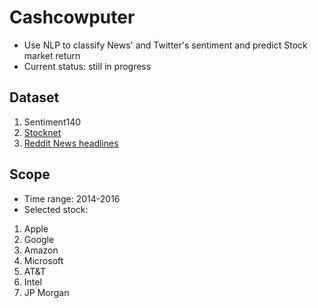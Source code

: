 # Cashcowputer
* Use NLP to classify News' and Twitter's sentiment and predict Stock market return
* Current status: still in progress

## Dataset
1. Sentiment140
2. [Stocknet](https://github.com/yumoxu/stocknet-dataset)
3. [Reddit News headlines](https://www.kaggle.com/aaron7sun/stocknews)

## Scope
* Time range: 2014-2016
* Selected stock:
1. Apple
2. Google
3. Amazon
4. Microsoft
5. AT&T
6. Intel
7. JP Morgan
